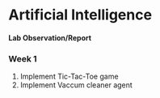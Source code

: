 <h1>Artificial Intelligence</h1>
<h4>Lab Observation/Report</h4>
<break></break>
<h3>Week 1</h3>
<ol>
  <li>Implement Tic-Tac-Toe game</li>
  <li>Implement Vaccum cleaner agent</li>
</ol>
